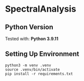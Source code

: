 # SpectralAnalysis

## Python Version
Tested with: **Python 3.9.11**

## Setting Up Environment

```
python3 -m venv .venv 
source .venv/bin/activate
pip install -r requirements.txt
```
